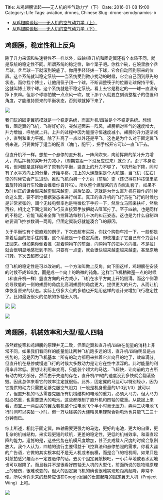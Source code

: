 Title: 从鸡翅膀谈起——无人机的空气动力学（下）
Date: 2016-01-08 19:00
Category: Life
Tags: aviation, drones, Chinese
Slug: drone-aerodynamics-b

* [从鸡翅膀谈起——无人机的空气动力学（上）](/drone-aerodynamics-a.html)
* [从鸡翅膀谈起——无人机的空气动力学（下）](/drone-aerodynamics-b.html)

## 鸡翅膀，稳定性和上反角

除了升力来源和失速特性不一样以外，四轴/直升机和固定翼还有个本质不同，就是系统的稳定性不同。所谓系统的稳定性，举个栗子吧。你找个碗，在碗里放个乒乓球。乒乓球一下就滚到碗底了。你用手轻轻拨一下球，它会自动回到原来的位置。这个系统就叫稳定系统——当系统受到微小扰动的时候，它会自己回到原先的状态。而你找个博士，让他用筷子顶一个球，不断调整筷子的位置让球保持平衡。这就叫博士顶个球。这个系统就是不稳定系统。看上去它是稳定的——球一直没有掉下来嘛。但那个球哪怕被一点点风一吹，底下那个人就要立刻调整棍子的位置和角度，才能维持原来的平衡状态，否则球就掉下来了。

![](/images/aerodynamics_7.png)

我们玩的固定翼航模就是一个稳定系统，而直升机/四轴是个不稳定系统。想想看，固定翼的飞机，飞得好好的，突然迎面来一阵风，翅膀相对空气的速度增大，升力增加，呼地就上升。上升的过程中因为能量守恒速度减小，翅膀的升力逐渐减小，直到和重力平衡。除了升高了一点以外还是平飞。这也是为什么对于固定翼飞机来说，只要做好了适当的配置（油门，配平），把手松开它可以一直飞下去。

但直升机不一样。想想一个悬停的直升机，一阵风吹来，向前挥舞的桨叶升力增大，向后挥舞的桨叶升力减小，（周期变距一下没反应过来）就歪了。歪了本身没啥，但问题是这样破坏了原有的平衡，竖直上的升力不够了，飞机开始下降，同时有了水平方向上的分量，开始平移。顶上的大螺旋桨是个大陀螺，当飞机（左右）歪的时候它会产生进动，推动飞机向另一个方向（前后）歪（还记得在科技馆里拿着旋转的自行车轮胎会推着你自转吗）。所以整个螺旋桨的方向就乱套了，如果不及时纠正的话会越来越歪越来越歪，最后坠毁。这就是为什么直升机在操作的时候会这么累，要不断地根据姿态来进行纠正。真正的直升机的飞行员在飞行的时候也是非常紧张的，调个无线电频率也是稍微松下手拧一下，然后立马回来扶杆，然后再拧。相比之下固定翼的飞行员直接双手放把就去哐哐拧了。至于四轴，也是同样的不稳定，它能飞起来全靠飞控算法每秒几十次的纠正姿态。这也是为什么自制四轴要调飞控参数调一两周，但固定翼装好就能凑合飞的原因。

关于平衡性有个更直观的例子，下次去超市买菜，你找个购物车推一下。一般都是拿着后面的把手往前推，这个系统是一个稳定系统，即使推歪了它自己有个力会纠正回来。但如果你倒着推（拿着购物车的前面，向购物车的把手方向推，不是拉）就会很明显地感觉到不同。只要有一点歪，就会很快越来越歪越来越歪，甚至原地打转。下次去超市试试！

但飞机的稳定性是可以改进的。一个方法叫做上反角。向下图这样，鸡翅膀在安装的时候不成180度，而是成一个向上的略微的钝角。这样当飞机稍微歪一点的时候（和直升机一样）竖直方向的升力减小，飞机在水平方向上开始侧滑。而这个侧滑会导致低的一侧的翅膀的角度比高测翅膀的角度更大，提供更大的升力，从而让机体恢复原来的状态。实际上很多大点的多轴也开始用这样的设计来增加飞行稳定性了。比如最近很火的亿航的多轴无人机。

![](/images/aerodynamics_8.png)
![](/images/aerodynamics_9.png)

![](/images/aerodynamics_10.png)
 
## 鸡翅膀，机械效率和大型/载人四轴

虽然螺旋桨和鸡翅膀的原理并无二致，但固定翼和直升机/四轴在能量的消耗上非常不同。如果我们看同样的能量能让两种飞机跑多远的话，直升机/四轴明显是占劣势的。这是因为飞机基本上所有的动力都用来拉着它奔向目的地了，效率满分。但直升机在悬停或慢速飞行的时候大多数动力是让它在空中漂浮的。此时能量的利用率非常低。要想让利用率变高，只能装个超大的马达，飞超快，让向前的力占所有动力的大部分。然而由于失速的存在，直升机/四轴的速度没到多快就会翻滚坠毁。因此总体来看它的效率注定就很低。此外，固定翼的马达可以特别轻小，因为它提供的动力只需要足够克服空气阻力（一般是机身重量的1/10到1/3）就可以了，但直升机的马达需要克服所有机械结构和电池的重力，必须大马力。但大马力就必然重，也需要更大的电池。这些都限制了直升机和四轴的载重。从数据上来看，淘宝上一两百买的翼龙套机装个烂电池飞个半小时毫无压力，弄两三块电池飞行时间可以突破一小时。但一万块钱买的大疆精灵用锂聚合物电池也只能飞二三十分钟而已。

综上所述，相比于固定翼，四轴需要更强力的马达，更好的电池，更大的自重，更复杂的机械结构，来实现更短的续航，更差的稳定性，更低的机械效率，和垂直起降的能力。遗憾的是，这些劣势在航模尺度增加，甚至变成载人尺度的时候会急剧放大。我个人认为，四轴的流行主要得益于飞控算法和悬停拍照的需求。你看大疆的广告语，它做的其实根本就不是无人机或者航模，而是会飞的相机啊。如果只是对航拍感兴趣而不一定要悬停的话，去买个固定翼航模吧，一小片草地或者水泥地也可以起降了。而且我并不是很看好四轴无人机的大型化，前面所说的是物理原理上的硬伤，很难改变的。但大的固定翼飞机的确也很难实现短距离起降，非常不便。所以也许未来的趋势应该在Google发展的垂直起降的固定翼无人机（Project Wing）上吧。

![](/images/aerodynamics_11.png)
